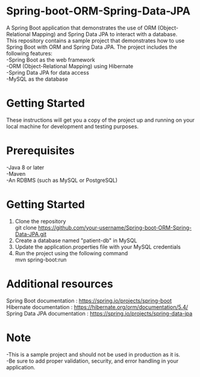 # Spring-boot-ORM-Spring-Data-JPA
A Spring Boot application that demonstrates the use of ORM (Object-Relational Mapping) and Spring Data JPA to interact with a database.<br/>
This repository contains a sample project that demonstrates how to use Spring Boot with ORM and Spring Data JPA. The project includes the following features: <br/>
 -Spring Boot as the web framework <br/>
 -ORM (Object-Relational Mapping) using Hibernate <br/>
 -Spring Data JPA for data access <br/>
 -MySQL as the database <br/>

# Getting Started <br/>
These instructions will get you a copy of the project up and running on your local machine for development and testing purposes.

# Prerequisites <br/>
 -Java 8 or later <br/>
 -Maven <br/>
 -An RDBMS (such as MySQL or PostgreSQL) <br/>
 
 # Getting Started
1. Clone the repository <br/>
   git clone https://github.com/your-username/Spring-boot-ORM-Spring-Data-JPA.git  <br/>
2. Create a database named "patient-db" in MySQL <br/>
3. Update the application.properties file with your MySQL credentials <br/>
4. Run the project using the following command <br/> 
mvn spring-boot:run

# Additional resources <br/>
Spring Boot documentation : https://spring.io/projects/spring-boot <br/>
Hibernate documentation : https://hibernate.org/orm/documentation/5.4/ <br/>
Spring Data JPA documentation : https://spring.io/projects/spring-data-jpa <br/>

# Note <br/>
 -This is a sample project and should not be used in production as it is. <br/>
 -Be sure to add proper validation, security, and error handling in your application.

 
 
 
 
